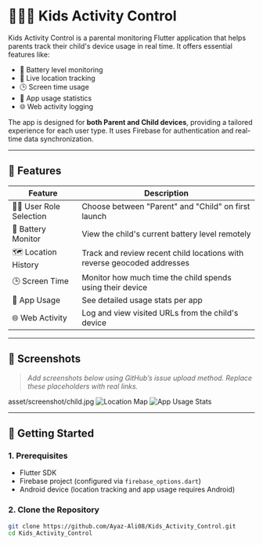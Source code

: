 # 👨‍👩‍👧 Kids Activity Control

Kids Activity Control is a parental monitoring Flutter application that helps parents track their child's device usage in real time. It offers essential features like:

- 🔋 Battery level monitoring
- 📍 Live location tracking
- 🕒 Screen time usage
- 📱 App usage statistics
- 🌐 Web activity logging

The app is designed for **both Parent and Child devices**, providing a tailored experience for each user type. It uses Firebase for authentication and real-time data synchronization.

---

## 🧠 Features

| Feature         | Description                                                                 |
|----------------|-----------------------------------------------------------------------------|
| 👨‍👧 User Role Selection | Choose between "Parent" and "Child" on first launch                     |
| 🔋 Battery Monitor | View the child's current battery level remotely                         |
| 🗺️ Location History | Track and review recent child locations with reverse geocoded addresses |
| 🕒 Screen Time     | Monitor how much time the child spends using their device               |
| 📱 App Usage       | See detailed usage stats per app                                          |
| 🌐 Web Activity    | Log and view visited URLs from the child's device                       |

---

## 📸 Screenshots

> _Add screenshots below using GitHub’s issue upload method. Replace these placeholders with real links._

asset/screenshot/child.jpg
![Location Map](https://user-images.githubusercontent.com/.../screenshot3.png)
![App Usage Stats](https://user-images.githubusercontent.com/.../screenshot4.png)

---

## 🚀 Getting Started

### 1. Prerequisites
- Flutter SDK
- Firebase project (configured via `firebase_options.dart`)
- Android device (location tracking and app usage requires Android)

### 2. Clone the Repository
```bash
git clone https://github.com/Ayaz-Ali08/Kids_Activity_Control.git
cd Kids_Activity_Control
